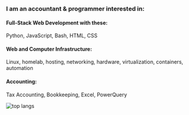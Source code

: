 ### I am an accountant & programmer interested in:

#### Full-Stack Web Development with these:
Python, JavaScript, Bash, HTML, CSS

#### Web and Computer Infrastructure:
Linux, homelab, hosting, networking, hardware, virtualization, containers, automation

#### Accounting:
Tax Accounting, Bookkeeping, Excel, PowerQuery

![top langs](https://github-readme-stats-jay-griffins-projects.vercel.app/api/top-langs/?username=jaygriffinjay&layout=compact)
